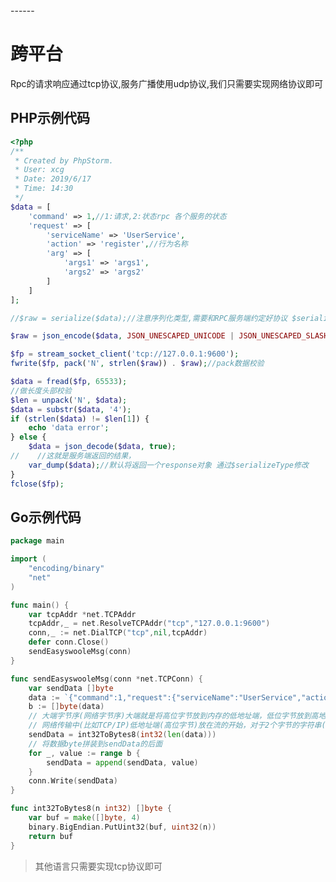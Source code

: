 <head>
     <title>EasySwoole Rpc|swoole Rpc|swoole 分布式|swoole 微服务|php 微服务|php Rpc</title>
     <meta name="keywords" content="EasySwoole Rpc|swoole Rpc|swoole 分布式|swoole 微服务|php 微服务|php Rpc"/>
     <meta name="description" content="EasySwoole Rpc|swoole Rpc|swoole 分布式|swoole 微服务|php 微服务|php Rpc"/>
</head>
---<head>---

# 跨平台
Rpc的请求响应通过tcp协议,服务广播使用udp协议,我们只需要实现网络协议即可
## PHP示例代码
````php
<?php
/**
 * Created by PhpStorm.
 * User: xcg
 * Date: 2019/6/17
 * Time: 14:30
 */
$data = [
    'command' => 1,//1:请求,2:状态rpc 各个服务的状态
    'request' => [
        'serviceName' => 'UserService',
        'action' => 'register',//行为名称
        'arg' => [
            'args1' => 'args1',
            'args2' => 'args2'
        ]
    ]
];

//$raw = serialize($data);//注意序列化类型,需要和RPC服务端约定好协议 $serializeType

$raw = json_encode($data, JSON_UNESCAPED_UNICODE | JSON_UNESCAPED_SLASHES);

$fp = stream_socket_client('tcp://127.0.0.1:9600');
fwrite($fp, pack('N', strlen($raw)) . $raw);//pack数据校验

$data = fread($fp, 65533);
//做长度头部校验
$len = unpack('N', $data);
$data = substr($data, '4');
if (strlen($data) != $len[1]) {
    echo 'data error';
} else {
    $data = json_decode($data, true);
//    //这就是服务端返回的结果，
    var_dump($data);//默认将返回一个response对象 通过$serializeType修改
}
fclose($fp);
````

## Go示例代码
```go
package main

import (
	"encoding/binary"
	"net"
)

func main() {
	var tcpAddr *net.TCPAddr
	tcpAddr,_ = net.ResolveTCPAddr("tcp","127.0.0.1:9600")
	conn,_ := net.DialTCP("tcp",nil,tcpAddr)
	defer conn.Close()
	sendEasyswooleMsg(conn)
}

func sendEasyswooleMsg(conn *net.TCPConn) {
	var sendData []byte
	data := `{"command":1,"request":{"serviceName":"UserService","action":"register","arg":{"args1":"args1","args2":"args2"}}}`
	b := []byte(data)
	// 大端字节序(网络字节序)大端就是将高位字节放到内存的低地址端，低位字节放到高地址端。
	// 网络传输中(比如TCP/IP)低地址端(高位字节)放在流的开始，对于2个字节的字符串(AB)，传输顺序为：A(0-7bit)、B(8-15bit)。
	sendData = int32ToBytes8(int32(len(data)))
	// 将数据byte拼装到sendData的后面
	for _, value := range b {
		sendData = append(sendData, value)
	}
	conn.Write(sendData)
}

func int32ToBytes8(n int32) []byte {
	var buf = make([]byte, 4)
	binary.BigEndian.PutUint32(buf, uint32(n))
	return buf
}
```

> 其他语言只需要实现tcp协议即可
